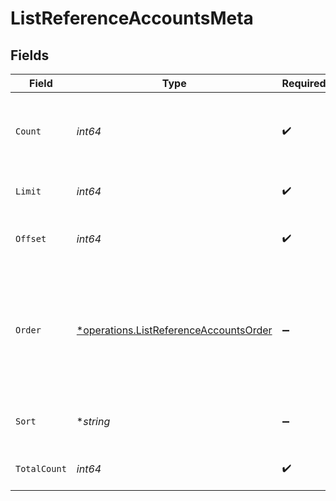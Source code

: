 # ListReferenceAccountsMeta


## Fields

| Field                                                                                                  | Type                                                                                                   | Required                                                                                               | Description                                                                                            |
| ------------------------------------------------------------------------------------------------------ | ------------------------------------------------------------------------------------------------------ | ------------------------------------------------------------------------------------------------------ | ------------------------------------------------------------------------------------------------------ |
| `Count`                                                                                                | *int64*                                                                                                | :heavy_check_mark:                                                                                     | Count of the resources returned in the response.                                                       |
| `Limit`                                                                                                | *int64*                                                                                                | :heavy_check_mark:                                                                                     | Total limit of the response.                                                                           |
| `Offset`                                                                                               | *int64*                                                                                                | :heavy_check_mark:                                                                                     | Amount of resource to offset in the response.                                                          |
| `Order`                                                                                                | [*operations.ListReferenceAccountsOrder](../../../pkg/models/operations/listreferenceaccountsorder.md) | :heavy_minus_sign:                                                                                     | The ordering of the response.<br/>* ASC - Ascending order<br/>* DESC - Descending order                |
| `Sort`                                                                                                 | **string*                                                                                              | :heavy_minus_sign:                                                                                     | The field that the list is sorted by.                                                                  |
| `TotalCount`                                                                                           | *int64*                                                                                                | :heavy_check_mark:                                                                                     | Total count of all the resources.                                                                      |